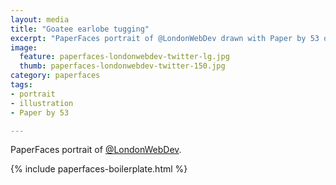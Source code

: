 ```yaml
---
layout: media
title: "Goatee earlobe tugging"
excerpt: "PaperFaces portrait of @LondonWebDev drawn with Paper by 53 on an iPad."
image: 
  feature: paperfaces-londonwebdev-twitter-lg.jpg
  thumb: paperfaces-londonwebdev-twitter-150.jpg
category: paperfaces
tags: 
- portrait
- illustration
- Paper by 53

---
```


PaperFaces portrait of [@LondonWebDev](http://twitter.com/LondonWebDev).

{% include paperfaces-boilerplate.html %}